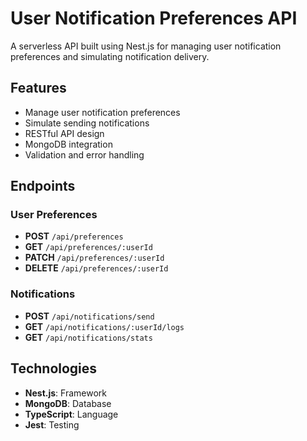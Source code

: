 # User Notification Preferences API

A serverless API built using Nest.js for managing user notification preferences and simulating notification delivery.

## Features
- Manage user notification preferences
- Simulate sending notifications
- RESTful API design
- MongoDB integration
- Validation and error handling

## Endpoints
### User Preferences
- **POST** `/api/preferences`
- **GET** `/api/preferences/:userId`
- **PATCH** `/api/preferences/:userId`
- **DELETE** `/api/preferences/:userId`

### Notifications
- **POST** `/api/notifications/send`
- **GET** `/api/notifications/:userId/logs`
- **GET** `/api/notifications/stats`

## Technologies
- **Nest.js**: Framework
- **MongoDB**: Database
- **TypeScript**: Language
- **Jest**: Testing


